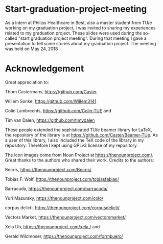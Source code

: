 # Start-graduation-project-meeting 
As a intern at Philips Healthcare in Best, also a master student from TU/e working on my graduation project, I was invited to sharing my experiences related to my graduation project. These slides were used during the so-called "start graduation project meeting". During that meeting I gave a presentation to tell some stories about my graduation project. The meeting was held on May 24, 2018

# Acknowledgement
Great appreciation to:

Thom Castermans, https://github.com/Caster

Willem Sonke, https://github.com/Willem3141

Colin Lambrechts, https://github.com/Colin-TUE and 

Tim van Dalen, https://github.com/timvdalen

These people extended the sophisticated TU/e beamer library for LaTeX, the repository of the library is at https://github.com/Caster/Beamer-TUe. As a user of this library, I also included the TeX code of the library in my repository. Therefore I kept using GPLv3 license of my repository. 

The icon images come from Noun Project at https://thenounproject.com/. Great thanks to the authors who shared their work. 
Credits to the authors:

Becris, https://thenounproject.com/Becris/

Tobias F. Wolf, https://thenounproject.com/tobiasfabian/

Barracuda, https://thenounproject.com/barracuda/

Yuri Mazursky, https://thenounproject.com/colo/

corpus delicti, https://thenounproject.com/corpusdelicti/

Vectors Market, https://thenounproject.com/vectorsmarket/

Xela Ub, https://thenounproject.com/xela./ and

Gerald Wildmoser, https://thenounproject.com/formbuero/
